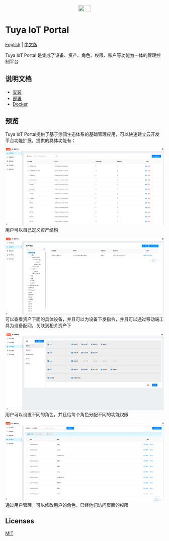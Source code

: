 <center><p align="center"><img src="./images/tuya_logo.png" width="28%" height="28%" /></p></center>

Tuya IoT Portal
===

[English](README.md) | [中文版](README_zh.md)

Tuya IoT Portal 是集成了设备、资产、角色、权限、账户等功能为一体的管理控制平台

## 说明文档

- [安装](./Installation_zh.md)
- [部署](./Deploy_zh.md)
- [Docker](./Docker_zh.md)


## 预览

Tuya IoT Portal提供了基于涂鸦生态体系的基础管理应用，可以快速建立云开发平台功能扩展，提供的具体功能有：

![folder](./doc/images/pic01.png)
用户可以自己定义资产结构

![folder](./doc/images/pic02.png)
可以查看资产下面的具体设备，并且可以为设备下发指令，并且可以通过移动端工具为设备配网，关联到相关资产下

![folder](./doc/images/pic03.png)
用户可以设置不同的角色，并且给每个角色分配不同的功能权限

![folder](./doc/images/pic04.png)
通过用户管理，可以修改用户的角色，已经他们访问页面的权限


## Licenses

[MIT](./LICENSE)